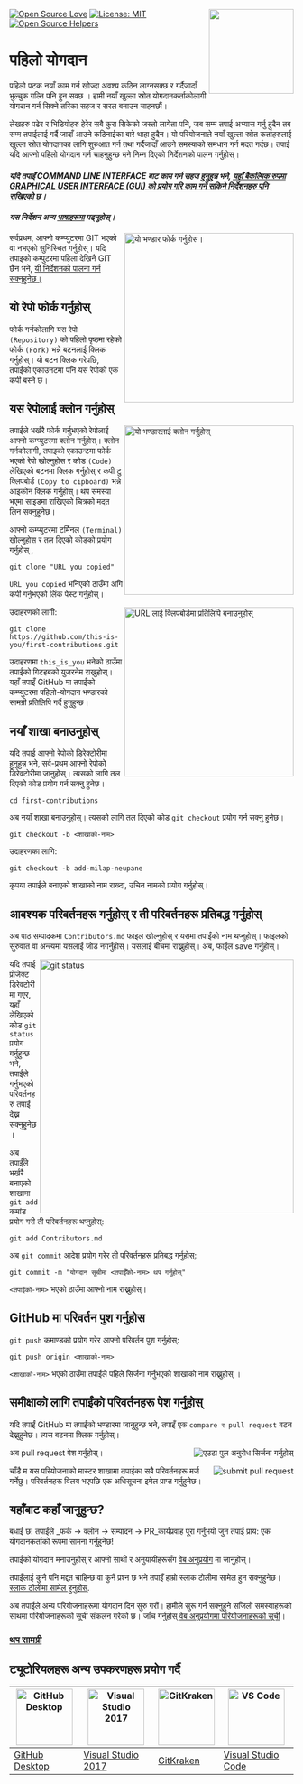 [![Open Source Love](https://badges.frapsoft.com/os/v1/open-source.svg?v=103)](https://github.com/ellerbrock/open-source-badges/)
[<img align="right" width="150" src="https://firstcontributions.github.io/assets/Readme/join-slack-team.png">](https://join.slack.com/t/firstcontributors/shared_invite/enQtNjkxNzQwNzA2MTMwLTVhMWJjNjg2ODRlNWZhNjIzYjgwNDIyZWYwZjhjYTQ4OTBjMWM0MmFhZDUxNzBiYzczMGNiYzcxNjkzZDZlMDM)
[![License: MIT](https://img.shields.io/badge/License-MIT-green.svg)](https://opensource.org/licenses/MIT)
[![Open Source Helpers](https://www.codetriage.com/roshanjossey/first-contributions/badges/users.svg)](https://www.codetriage.com/roshanjossey/first-contributions)

# पहिलो योगदान
पहिलो पटक नयाँ काम गर्न खोज्दा अवश्य कठिन लाग्नसक्छ  र गर्दैजादाँ भुल्चुक गल्ति पनि हुन सक्छ । हामी नयाँ खुल्ला स्रोत योगदानकर्ताकोलागी योगदान गर्न सिक्ने तरिका सहज र सरल बनाउन चाहनछौं।

लेखहरु पढेर र भिडियोहरु हेरेर सबै कुरा सिकेको जस्तो लागेता पनि, जब सम्म तपाई अभ्यास गर्नु हुदैन तब सम्म तपाईलाई गर्दै जादाँ आउने कठिनाईका बारे थाहा हुदैन।  यो परियोजनाले नयाँ खुल्ला स्रोत कर्ताहरुलाई खुल्ला स्रोत योगदानका लागि शुरुआत गर्न तथा गर्दैजादाँ आउने समस्याको समधान गर्न मदत गर्दछ। तपाई यदि आफ्नो पहिलो योगदान गर्न चाहनुहुन्छ भने निम्न दिएको निर्देशनको पालन गर्नुहोस्।   

#### *यदि तपाइँ COMMAND LINE INTERFACE बाट काम गर्न सहज हुनुहुन्न भने, [यहाँ बैकल्पिक रुपमा GRAPHICAL USER INTERFACE (GUI) को प्रयोग गरि काम गर्ने सकिने निर्देशनहरु पनि राखिएको छ](#tutorials-using-other-tools)।* 

#### *यस निर्देशन अन्य [भाषाहरूमा](Translations.md) पढ्नुहोस्।*

<img align="right" width="300" src="https://firstcontributions.github.io/assets/Readme/fork.png" alt="यो भण्डार फोर्क गर्नुहोस।" />

सर्वप्रथम, आफ्नो कम्प्युटरमा GIT भएको वा नभएको सुनिस्चित गर्नुहोस्। यदि तपाइको कम्पुटरमा पहिला देखिनै GIT छैन भने, [यी निर्देशनको पालना गर्न सक्नुहुनेछ।]( https://help.github.com/articles/set-up-git/)

## यो रेपो फोर्क गर्नुहोस् 
फोर्क गर्नकोलागि यस रेपो `(Repository)` को पहिलो  पृष्ठमा रहेको फोर्क `(Fork)` भन्ने बटनलाई क्लिक गर्नुहोस्। यो बटन क्लिक गरेपछि, तपाईको एकाउनटमा पनि यस रेपोको एक कपी बस्ने छ।

## यस रेपोलाई क्लोन गर्नुहोस् 

<img align="right" width="300" src="https://firstcontributions.github.io/assets/Readme/clone.png" alt="यो भण्डारलाई क्लोन गर्नुहोस्" />

तपाईले भर्खरै फोर्क गर्नुभएको रेपोलाई आफ्नो कम्प्युटरमा क्लोन गर्नुहोस्। क्लोन गर्नकोलागी, तपाइको एकाउन्टमा फोर्क भएको रेपो खोल्नुहोस र कोड `(Code)` लेखिएको बटनमा क्लिक गर्नुहोस् र कपी टु क्लिपबोर्ड `(Copy to cipboard)` भन्ने आइकोन क्लिक गर्नुहोस्। थप समस्या भएमा साइडमा राखिएको चित्रको मदत लिन सक्नुहुनेछ। 

आफ्नो कम्प्युटरमा टर्मिनल `(Terminal)` खोल्नुहोस र तल दिएको कोडको प्रयोग गर्नुहोस् ,
```
git clone "URL you copied"
```
`URL you copied` भनिएको ठाउँमा अगि कपी गर्नुभएको लिंक पेस्ट गर्नुहोस्।

<img align="right" width="300" src="https://firstcontributions.github.io/assets/Readme/copy-to-clipboard.png" alt="URL लाई क्लिपबोर्डमा प्रतिलिपि बनाउनुहोस्" />

उदाहरणको लागी:
```
git clone https://github.com/this-is-you/first-contributions.git
```
उदाहरणमा `this_is_you` भनेको ठाउँमा तपाईको गिटहबको युजरनेम राख्नुहोस्। यहाँ तपाइँ GitHub मा तपाईंको कम्प्युटरमा पहिलो-योगदान भण्डारको सामग्री प्रतिलिपि गर्दै हुनुहुन्छ।

## नयाँ शाखा बनाउनुहोस्

यदि तपाई आफ्नो रेपोको डिरेक्टोरीमा हुनुहुन्न भने, सर्व-प्रथम आफ्नो रेपोको डिरेक्टोरीमा जानुहोस्। त्यसको लागि तल दिएको कोड प्रयोग गर्न सक्नु हुनेछ। 

```
cd first-contributions
```
अब नयाँ शाखा बनाउनुहोस्। त्यसको लागि तल दिएको कोड `git checkout` प्रयोग गर्न सक्नु हुनेछ। 
```
git checkout -b <शाखाको-नाम>
```
उदाहरणका लागि:
```
git checkout -b add-milap-neupane
```
कृपया तपाईले बनाएको शाखाको नाम राख्दा, उचित नामको प्रयोग गर्नुहोस्। 

## आवश्यक परिवर्तनहरू गर्नुहोस् र ती परिवर्तनहरू प्रतिबद्ध गर्नुहोस्

अब पाठ सम्पादकमा `Contributors.md` फाइल खोल्नुहोस् र यसमा तपाईंको नाम थप्नुहोस्। फाइलको सुरुवात वा अन्त्यमा यसलाई जोड नगर्नुहोस्। यसलाई बीचमा राख्नुहोस्। अब, फाईल save गर्नुहोस्।

<img align="right" width="450" src="https://firstcontributions.github.io/assets/Readme/git-status.png" alt="git status" />


यदि तपाई प्रोजेक्ट डिरेक्टोरीमा गएर, यहाँ लेखिएको कोड `git status` प्रयोग गर्नुहुन्छ भने, तपाईले गर्नुभएको परिवर्तनहरु तपाई देख्न सक्नुहुनेछ।

अब तपाईँले भर्खरै बनाएको शाखामा `git add` कमांड प्रयोग गरी ती परिवर्तनहरू थप्नुहोस्:

```
git add Contributors.md
```

अब `git commit` आदेश प्रयोग गरेर ती परिवर्तनहरू प्रतिबद्ध गर्नुहोस्:
```
git commit -m "योगदान सूचीमा <तपाईँको-नाम> थप गर्नुहोस्"
```

`<तपाईंको-नाम>` भएको ठाउँमा आफ्नो नाम राख्नुहोस्। 

## GitHub मा परिवर्तन पुश गर्नुहोस

`git push` कमाण्डको प्रयोग गरेर आफ्नो परिवर्तन पुश गर्नुहोस्:
```
git push origin <शाखाको-नाम>
```
`<शाखाको-नाम>` भएको ठाउँमा तपाईले पहिले सिर्जना गर्नुभएको शाखाको नाम राख्नुहोस् ।

## समीक्षाको लागि तपाईंको परिवर्तनहरू पेश गर्नुहोस्

यदि तपाईं GitHub मा तपाईंको भण्डारमा जानुहुन्छ भने, तपाइँ एक `compare र pull request` बटन देख्नुहुनेछ। त्यस बटनमा क्लिक गर्नुहोस्।

<img style="float: right;" src="https://firstcontributions.github.io/assets/Readme/compare-and-pull.png" alt="एउटा पुल अनुरोध सिर्जना गर्नुहोस्" />

अब pull request पेश गर्नुहोस्।

<img style="float: right;" src="https://firstcontributions.github.io/assets/Readme/submit-pull-request.png" alt="submit pull request" />

चाँडै म यस परियोजनाको मास्टर शाखामा तपाईका सबै परिवर्तनहरू मर्ज गर्नेछु। परिवर्तनहरू विलय भएपछि एक अधिसूचना इमेल प्राप्त गर्नुहुनेछ।

## यहाँबाट कहाँ जानुहुन्छ?

बधाई छ! तपाईले _फर्क -> क्लोन -> सम्पादन -> PR_कार्यप्रवाह पूरा गर्नुभयो जुन तपाई प्राय: एक योगदानकर्ताको रूपमा सामना गर्नुहुनेछ!

तपाईंको योगदान मनाउनुहोस् र आफ्नो साथी र अनुयायीहरूसँग [वेब अनुप्रयोग](https://roshanjossey.github.io/first-contributions/#social-share) मा जानुहोस्।

तपाइँलाई कुनै पनि मद्दत चाहिन्छ वा कुनै प्रश्न छ भने तपाइँ हाम्रो स्लाक टोलीमा सामेल हुन सक्नुहुनेछ। [स्लाक टोलीमा सामेल हुनुहोस्](https://join.slack.com/t/firstcontributors/shared_invite/enQtMzE1MTYwNzI3ODQ0LTZiMDA2OGI2NTYyNjM1MTFiNTc4YTRhZTg4OWZjMzA0ZWZmY2UxYzVkMzI1ZmVmOWI4ODdkZWQwNTM2NDVmNjY).

अब तपाईले अन्य परियोजनाहरूमा योगदान दिन सुरु गरौं। हामीले सुरू गर्न सक्नुहुने सजिलो समस्याहरूको साथमा परियोजनाहरूको सूची संकलन गरेको छ। जाँच गर्नुहोस् [वेब अनुप्रयोगमा परियोजनाहरूको सूची](https://roshanjossey.github.io/first-contributions/#project-list)।

### [थप सामग्री](../additional-material/git_workflow_scenarios/additional-material.md)

## ट्यूटोरियलहरू अन्य उपकरणहरू प्रयोग गर्दै

|<a href="../github-desktop-tutorial.md"><img alt="GitHub Desktop" src="https://desktop.github.com/images/desktop-icon.svg" width="100"></a>|<a href="../github-windows-vs2017-tutorial.md"><img alt="Visual Studio 2017" src="https://upload.wikimedia.org/wikipedia/commons/c/cd/Visual_Studio_2017_Logo.svg" width="100"></a>|<a href="../gitkraken-tutorial.md"><img alt="GitKraken" src="https://firstcontributions.github.io/assets/Readme/gk-icon.png" width="100"></a>|<a href="../github-windows-vs-code-tutorial.md"><img alt="VS Code" src="https://upload.wikimedia.org/wikipedia/commons/2/2d/Visual_Studio_Code_1.18_icon.svg" width=100></a>|
|---|---|---|---|
|[GitHub Desktop](../github-desktop-tutorial.md)|[Visual Studio 2017](../github-windows-vs2017-tutorial.md)|[GitKraken](../gitkraken-tutorial.md)|[Visual Studio Code](../github-windows-vs-code-tutorial.md)|

